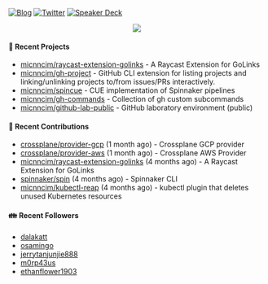 [![Blog](https://img.shields.io/badge/Blog-0?style=flat-square&logo=gatsby&color=181717&logoColor=white)](https://micnncim.com)
[![Twitter](https://img.shields.io/badge/Twitter-0?style=flat-square&logo=twitter&color=1DA1F2&logoColor=white)](https://twitter.com/micnncim)
[![Speaker Deck](https://img.shields.io/badge/Speaker_Deck-0?style=flat-square&logo=speaker-deck&color=009287&logoColor=white)](https://speakerdeck.com/micnncim)

<p align="center">
<img src="https://github-readme-stats.vercel.app/api?username=micnncim&show_icons=true&count_private=true" />
</p>

#### 🍎 Recent Projects

- [micnncim/raycast-extension-golinks](https://github.com/micnncim/raycast-extension-golinks) - A Raycast Extension for GoLinks
- [micnncim/gh-project](https://github.com/micnncim/gh-project) - GitHub CLI extension for listing projects and linking/unlinking projects to/from issues/PRs interactively.
- [micnncim/spincue](https://github.com/micnncim/spincue) - CUE implementation of Spinnaker pipelines
- [micnncim/gh-commands](https://github.com/micnncim/gh-commands) - Collection of gh custom subcommands
- [micnncim/github-lab-public](https://github.com/micnncim/github-lab-public) - GitHub laboratory environment (public)

#### 🌱 Recent Contributions

- [crossplane/provider-gcp](https://github.com/crossplane/provider-gcp) (1 month ago) - Crossplane GCP provider
- [crossplane/provider-aws](https://github.com/crossplane/provider-aws) (1 month ago) - Crossplane AWS Provider
- [micnncim/raycast-extension-golinks](https://github.com/micnncim/raycast-extension-golinks) (4 months ago) - A Raycast Extension for GoLinks
- [spinnaker/spin](https://github.com/spinnaker/spin) (4 months ago) - Spinnaker CLI
- [micnncim/kubectl-reap](https://github.com/micnncim/kubectl-reap) (4 months ago) - kubectl plugin that deletes unused Kubernetes resources

#### 👪  Recent Followers

- [dalakatt](https://github.com/dalakatt)
- [osamingo](https://github.com/osamingo)
- [jerrytanjunjie888](https://github.com/jerrytanjunjie888)
- [m0rp43us](https://github.com/m0rp43us)
- [ethanflower1903](https://github.com/ethanflower1903)
